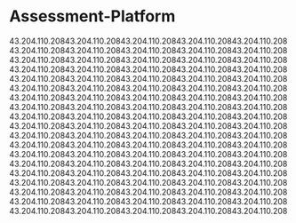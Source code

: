 # Assessment-Platform

43.204.110.20843.204.110.20843.204.110.20843.204.110.20843.204.110.20843.204.110.20843.204.110.20843.204.110.20843.204.110.20843.204.110.20843.204.110.20843.204.110.20843.204.110.20843.204.110.20843.204.110.20843.204.110.20843.204.110.20843.204.110.20843.204.110.20843.204.110.20843.204.110.20843.204.110.20843.204.110.20843.204.110.20843.204.110.20843.204.110.20843.204.110.20843.204.110.20843.204.110.20843.204.110.20843.204.110.20843.204.110.20843.204.110.20843.204.110.20843.204.110.20843.204.110.20843.204.110.20843.204.110.20843.204.110.20843.204.110.20843.204.110.20843.204.110.20843.204.110.20843.204.110.20843.204.110.20843.204.110.20843.204.110.20843.204.110.20843.204.110.20843.204.110.20843.204.110.20843.204.110.20843.204.110.20843.204.110.20843.204.110.20843.204.110.20843.204.110.20843.204.110.20843.204.110.20843.204.110.20843.204.110.20843.204.110.20843.204.110.20843.204.110.20843.204.110.20843.204.110.20843.204.110.20843.204.110.20843.204.110.20843.204.110.20843.204.110.20843.204.110.20843.204.110.20843.204.110.20843.204.110.20843.204.110.20843.204.110.20843.204.110.20843.204.110.20843.204.110.20843.204.110.20843.204.110.20843.204.110.20843.204.110.20843.204.110.20843.204.110.20843.204.110.20843.204.110.20843.204.110.20843.204.110.20843.204.110.20843.204.110.20843.204.110.20843.204.110.20843.204.110.208
